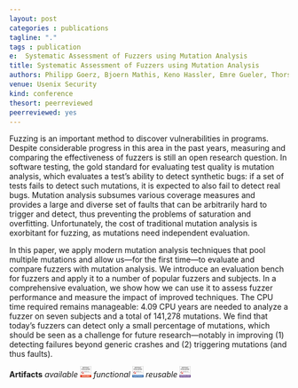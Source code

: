 ```yaml
---
layout: post
categories : publications
tagline: "."
tags : publication
e:  Systematic Assessment of Fuzzers using Mutation Analysis
title: Systematic Assessment of Fuzzers using Mutation Analysis
authors: Philipp Goerz, Bjoern Mathis, Keno Hassler, Emre Gueler, Thorsten Holz, Andreas Zeller, and Rahul Gopinath
venue: Usenix Security
kind: conference
thesort: peerreviewed
peerreviewed: yes
---
```


Fuzzing is an important method to discover vulnerabilities
in programs. Despite considerable progress in this area in
the past years, measuring and comparing the effectiveness of
fuzzers is still an open research question. In software testing,
the gold standard for evaluating test quality is mutation analysis,
which evaluates a test’s ability to detect synthetic bugs:
if a set of tests fails to detect such mutations, it is expected to
also fail to detect real bugs. Mutation analysis subsumes various
coverage measures and provides a large and diverse set
of faults that can be arbitrarily hard to trigger and detect, thus
preventing the problems of saturation and overfitting.
Unfortunately, the cost of traditional mutation analysis is exorbitant
for fuzzing, as mutations need independent evaluation.

In this paper, we apply modern mutation analysis techniques that pool multiple mutations and allow us—for the
first time—to evaluate and compare fuzzers with mutation
analysis. We introduce an evaluation bench for fuzzers and
apply it to a number of popular fuzzers and subjects. In a
comprehensive evaluation, we show how we can use it to assess
fuzzer performance and measure the impact of improved
techniques. The CPU time required remains manageable:
4.09 CPU years are needed to analyze a fuzzer on seven
subjects and a total of 141,278 mutations. We find that today’s
fuzzers can detect only a small percentage of mutations, which
should be seen as a challenge for future research—notably in
improving (1) detecting failures beyond generic crashes and
(2) triggering mutations (and thus faults).

**Artifacts** _available_ ![ACM artifact available](/resources/usenixbadges-available_20px.png) _functional_ ![Usenix artifact functional](/resources/usenixbadges-functional_20px.png) _reusable_ ![Usenix artifact reusable](/resources/usenixbadges-reproduced_20px.png)


[<em class="fa fa-book fa-lg" aria-hidden="true"></em>](/resources/usenixsecurity2023/goerz2023systematic.pdf "paper")
[<em class="fa fa-database fa-lg" aria-hidden="true"></em>](https://github.com/CISPA-SysSec/mua_fuzzer_bench/ "replication")
[<em class="fa fa-desktop" aria-hidden="true"></em>](https://speakerdeck.com/rahulgopinath/systematic-assessment-of-fuzzers-using-mutation-analysis "presentation")

